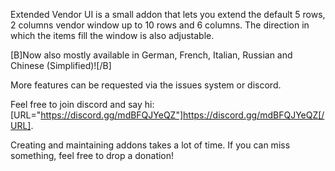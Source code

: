 Extended Vendor UI is a small addon that lets you extend the default 5 rows, 2 columns vendor window up to 10 rows and 6 columns. The direction in which the items fill the window is also adjustable.

[B]Now also mostly available in German, French, Italian, Russian and Chinese (Simplified)![/B]

More features can be requested via the issues system or discord.

Feel free to join discord and say hi: [URL="https://discord.gg/mdBFQJYeQZ"]https://discord.gg/mdBFQJYeQZ[/URL].

Creating and maintaining addons takes a lot of time. If you can miss something, feel free to drop a donation!